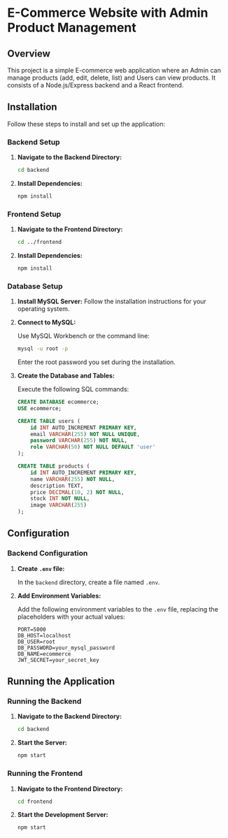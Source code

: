 # E-Commerce Website with Admin Product Management

## Overview

This project is a simple E-commerce web application where an Admin can manage products (add, edit, delete, list) and Users can view products. It consists of a Node.js/Express backend and a React frontend.

## Installation

Follow these steps to install and set up the application:

### Backend Setup

1.  **Navigate to the Backend Directory:**

    ```bash
    cd backend
    ```

2.  **Install Dependencies:**

    ```bash
    npm install
    ```

### Frontend Setup

1.  **Navigate to the Frontend Directory:**

    ```bash
    cd ../frontend
    ```

2.  **Install Dependencies:**

    ```bash
    npm install
    ```

### Database Setup

1.  **Install MySQL Server:** Follow the installation instructions for your operating system.

2.  **Connect to MySQL:**

    Use MySQL Workbench or the command line:

    ```bash
    mysql -u root -p
    ```

    Enter the root password you set during the installation.

3.  **Create the Database and Tables:**

    Execute the following SQL commands:

    ```sql
    CREATE DATABASE ecommerce;
    USE ecommerce;

    CREATE TABLE users (
        id INT AUTO_INCREMENT PRIMARY KEY,
        email VARCHAR(255) NOT NULL UNIQUE,
        password VARCHAR(255) NOT NULL,
        role VARCHAR(50) NOT NULL DEFAULT 'user'
    );

    CREATE TABLE products (
        id INT AUTO_INCREMENT PRIMARY KEY,
        name VARCHAR(255) NOT NULL,
        description TEXT,
        price DECIMAL(10, 2) NOT NULL,
        stock INT NOT NULL,
        image VARCHAR(255)
    );
    ```

## Configuration

### Backend Configuration

1.  **Create `.env` file:**

    In the `backend` directory, create a file named `.env`.

2.  **Add Environment Variables:**

    Add the following environment variables to the `.env` file, replacing the placeholders with your actual values:

    ```
    PORT=5000
    DB_HOST=localhost
    DB_USER=root
    DB_PASSWORD=your_mysql_password
    DB_NAME=ecommerce
    JWT_SECRET=your_secret_key
    ```

## Running the Application

### Running the Backend

1.  **Navigate to the Backend Directory:**

    ```bash
    cd backend
    ```

2.  **Start the Server:**

    ```bash
    npm start
    ```

### Running the Frontend

1.  **Navigate to the Frontend Directory:**

    ```bash
    cd frontend
    ```

2.  **Start the Development Server:**

    ```bash
    npm start
    ```